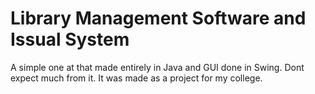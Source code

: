 # Library Management Software and Issual System

A simple one at that made entirely in Java and GUI done in Swing. Dont expect much from it. It was made as a project for my college.
